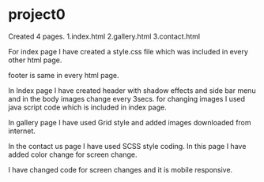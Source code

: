 # project0
Created 4 pages. 
1.index.html
2.gallery.html
3.contact.html

For index page I have created a style.css file which was included in every other html page.

footer is same in every html page.

In Index page I have created header with shadow effects and side bar menu and in the body images change every 3secs.
for changing images I used java script code which is included in index page.

In gallery page I have used Grid style and added images downloaded from internet.

In the contact us page I have used SCSS style coding. In this page I have added color change for screen change.

I have  changed code for screen changes and it is mobile responsive.
